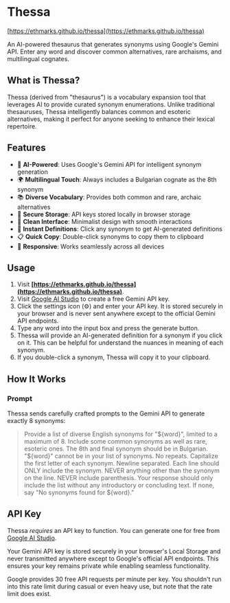 # Thessa

[https://ethmarks.github.io/thessa](https://ethmarks.github.io/thessa)

An AI-powered thesaurus that generates synonyms using Google's Gemini API. Enter any word and discover common alternatives, rare archaisms, and multilingual cognates.

## What is Thessa?

Thessa (derived from "thesaurus") is a vocabulary expansion tool that leverages AI to provide curated synonym enumerations. Unlike traditional thesauruses, Thessa intelligently balances common and esoteric alternatives, making it perfect for anyone seeking to enhance their lexical repertoire.

## Features

- 🤖 **AI-Powered**: Uses Google's Gemini API for intelligent synonym generation
- 🌍 **Multilingual Touch**: Always includes a Bulgarian cognate as the 8th synonym
- 📚 **Diverse Vocabulary**: Provides both common and rare, archaic alternatives
- 💾 **Secure Storage**: API keys stored locally in browser storage
- 🎨 **Clean Interface**: Minimalist design with smooth interactions
- 📖 **Instant Definitions**: Click any synonym to get AI-generated definitions
- 📋 **Quick Copy**: Double-click synonyms to copy them to clipboard
- 📱 **Responsive**: Works seamlessly across all devices

## Usage

1. Visit **[https://ethmarks.github.io/thessa](https://ethmarks.github.io/thessa)**.
2. Visit [Google AI Studio](https://aistudio.google.com/app/apikey) to create a free Gemini API key.
3. Click the settings icon (⚙️) and enter your API key. It is stored securely in your browser and is never sent anywhere except to the official Gemini API endpoints.
4. Type any word into the input box and press the generate button.
5. Thessa will provide an AI-generated definition for a synonym if you click on it. This can be helpful for understand the nuances in meaning of each synonym.
6. If you double-click a synonym, Thessa will copy it to your clipboard.

## How It Works

### Prompt

Thessa sends carefully crafted prompts to the Gemini API to generate exactly 8 synonyms:

> Provide a list of diverse English synonyms for "${word}", limited to a maximum of 8. Include some common synonyms as well as rare, esoteric ones. The 8th and final synonym should be in Bulgarian. "${word}" cannot be in your list of synonyms. No repeats. Capitalize the first letter of each synonym. Newline separated. Each line should ONLY include the synonym. NEVER anything other than the synonym on the line. NEVER include parenthesis. Your response should only include the list without any introductory or concluding text. If none, say "No synonyms found for ${word}."

## API Key

Thessa *requires* an API key to function. You can generate one for free from [Google AI Studio](https://aistudio.google.com/app/apikey).

Your Gemini API key is stored securely in your browser's Local Storage and never transmitted anywhere except to Google's official API endpoints. This ensures your key remains private while enabling seamless functionality.

Google provides 30 free API requests per minute per key. You shouldn't run into this rate limit during casual or even heavy use, but note that the rate limit does exist.
